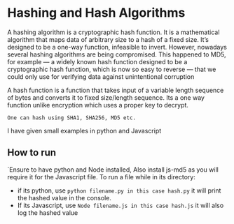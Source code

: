 # Hashing and Hash Algorithms

A hashing algorithm is a cryptographic hash function.
It is a mathematical algorithm that maps data of arbitrary size to a hash of a fixed size. It’s designed to be a one-way function, infeasible to invert. However, nowadays several hashing algorithms are being compromised. This happened to MD5, for example — a widely known hash function designed to be a cryptographic hash function, which is now so easy to reverse — that we could only use for verifying data against unintentional corruption

A hash function is a function that takes input of a variable length sequence of bytes and converts it to fixed size/length sequence. Its a one way function unlike encryption which uses a proper key to decrypt.

`One can hash using SHA1, SHA256, MD5 etc.`

I have given small examples in python and Javascript

## How to run

`Ensure to have python and Node installed, Also install js-md5 as you will require it for the Javascript file. To run a file while in its directory:
- if its python, use `python filename.py in this case hash.py` it will print the hashed value in the console.
- If its Javascript, use `Node filename.js in this case hash.js` it will also log the hashed value

